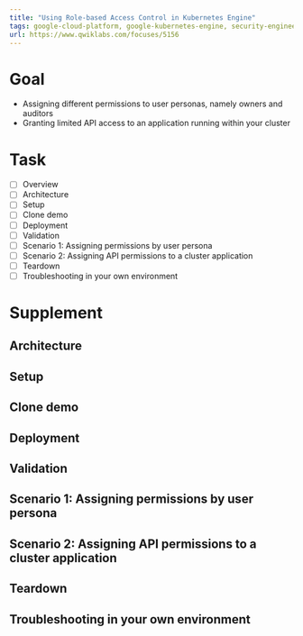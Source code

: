 ```yaml
---
title: "Using Role-based Access Control in Kubernetes Engine"
tags: google-cloud-platform, google-kubernetes-engine, security-engineering
url: https://www.qwiklabs.com/focuses/5156
---
```


# Goal
- Assigning different permissions to user personas, namely owners and auditors
- Granting limited API access to an application running within your cluster

# Task
- [ ] Overview
- [ ] Architecture
- [ ] Setup
- [ ] Clone demo
- [ ] Deployment
- [ ] Validation
- [ ] Scenario 1: Assigning permissions by user persona
- [ ] Scenario 2: Assigning API permissions to a cluster application
- [ ] Teardown
- [ ] Troubleshooting in your own environment

# Supplement
## Architecture
## Setup
## Clone demo
## Deployment
## Validation
## Scenario 1: Assigning permissions by user persona
## Scenario 2: Assigning API permissions to a cluster application
## Teardown
## Troubleshooting in your own environment
